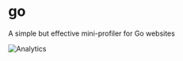 go
==

A simple but effective mini-profiler for Go websites

![Analytics](https://ga-beacon.appspot.com/UA-46765694-1/miniprofiler?pixel)
